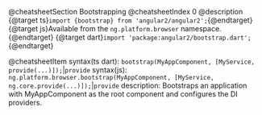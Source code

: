 @cheatsheetSection
Bootstrapping
@cheatsheetIndex 0
@description
{@target ts}`import {bootstrap} from 'angular2/angular2';`{@endtarget}
{@target js}Available from the `ng.platform.browser` namespace.{@endtarget}
{@target dart}`import 'package:angular2/bootstrap.dart';`{@endtarget}

@cheatsheetItem
syntax(ts dart):
`bootstrap​(MyAppComponent, [MyService, provide(...)]);`|`provide`
syntax(js):
`ng.platform.browser.bootstrap(MyAppComponent,
  [MyService, ng.core.provide(...)]);`|`provide`
description:
Bootstraps an application with MyAppComponent as the root component and configures the DI providers.
